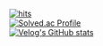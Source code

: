 [![hits](https://myhits.vercel.app/api/hit/https%3A%2F%2Fgithub.com%2Fyyubin?color=green&label=hits&size=medium)](https://myhits.vercel.app)
<br>
[![Solved.ac Profile](http://mazassumnida.wtf/api/v2/generate_badge?boj=hazing120)](https://solved.ac/hazing120/)
<br>
[![Velog's GitHub stats](https://velog-readme-stats.vercel.app/api?name=cassidy)](https://velog.io/@cassidy/posts)
